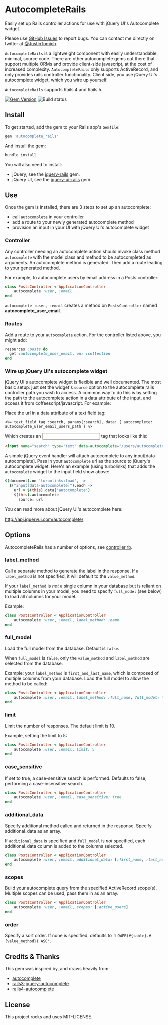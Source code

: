# AutocompleteRails

Easily set up Rails controller actions for use with jQuery UI's Autocomplete widget.

Please use [GitHub Issues] to report bugs. You can contact me directly on twitter at
[@JustinTomich].

`AutocompleteRails` is a lightweight component with easily understandable, minimal, source code. There are
other autocomplete gems out there that support multiple ORMs and provide client-side javascript, at the cost
of increased complexity. `AutocompleteRails` only supports ActiveRecord, and only provides rails 
controller functionality. Client side, you use jQuery UI's autocomplete widget, which you wire up yourself.

`AutocompleteRails` supports Rails 4 and Rails 5.

[![Gem Version](https://badge.fury.io/rb/autocomplete_rails.svg)](https://badge.fury.io/rb/autocomplete_rails) ![Build status](https://travis-ci.org/tomichj/autocomplete_rails.svg?branch=master)


## Install

To get started, add the gem to your Rails app's `Gemfile`:

```ruby
gem 'autocomplete_rails'
```

And install the gem:

```sh
bundle install
```

You will also need to install:
* jQuery, see the  [jquery-rails] gem.
* jQuery UI, see the [jquery-ui-rails] gem.


## Use

Once the gem is installed, there are 3 steps to set up an autocomplete:

* call `autocomplete` in your controller
* add a route to your newly generated autocomplete method
* provision an input in your UI with jQuery UI's autocomplete widget



### Controller

Any controller needing an autocomplete action should invoke class method `autocomplete` with the model class and 
method to be autocompleted as arguments. An autocomplete method is generated. Then add a route leading to your 
generated method.

For example, to autocomplete users by email address in a Posts controller:

```ruby
class PostsController < ApplicationController
    autocomplete :user, :email
end
```

`autocomplete :user, :email` creates a method on `PostsController` named __autocomplete_user_email__.


### Routes

Add a route to your `autocomplete` action. For the controller listed above, you might add:

```ruby
resources :posts do
  get :autocomplete_user_email, on: :collection
end
```


### Wire up jQuery UI's autocomplete widget

jQuery UI's autocomplete widget is flexible and well documented. The most basic setup: just set the widget's 
`source` option to the autocomplete rails controller path you wish to access. A common way to do
this is by setting the path to the autocomplete action in a data attribute of the input, and access it from
coffeescript/javascript. For example:

Place the url in a data attribute of a text field tag:

```erb
<%= text_field_tag :search, params[:search], data: { autocomplete: autocomplete_user_email_users_path } %>
```

Which creates an <input> tag that looks like this:

```html
<input name="search" type="text" data-autocomplete="/users/autocomplete_user_email">
```


A simple jQuery event handler will attach autocomplete to any input[data-autocomplete]. Pass 
in your `autocomplete` url as the source to jQuery's autocomplete widget. Here's an example (using turbolinks) 
that adds the `autocomplete` widget to the input field show above:

```coffeescript
$(document).on 'turbolinks:load', ->
  $("input[data-autocomplete]").each ->
    url = $(this).data('autocomplete')
    $(this).autocomplete
      source: url
```

You can read more about jQuery UI's autocomplete here:

http://api.jqueryui.com/autocomplete/


## Options

AutocompleteRails has a number of options, see [controller.rb](lib/autocomplete_rails/controller.rb).


### label_method

Call a separate method to generate the label in the response. If a `label_method` is not specified, it will
default to the `value_method`.

If your `label_method` is *not* a single column in your database but is reliant on multiple columns in your model,
you need to specify `full_model` (see below) to load all columns for your model.

Example:

```ruby
class PostsController < ApplicationController
    autocomplete :user, :email, label_method: :name
end
```


### full_model

Load the full model from the database. Default is `false`.

When `full_model` is `false`, only the `value_method` and `label_method` are selected from the database.

Example: your `label_method` is `first_and_last_name`, which is composed of multiple columns from your database. 
Load the full model to allow the method to be called:

```ruby
class PostsController < ApplicationController
    autocomplete :user, :email, label_method: :full_name, full_model: true
end
```


### limit

Limit the number of responses. The default limit is 10.

Example, setting the limit to 5:

```ruby
class PostsController < ApplicationController
    autocomplete :user, :email, limit: 5
end
```


### case_sensitive

If set to true, a case-sensitive search is performed. Defaults to false, performing a case-insensitive search. 

```ruby
class PostsController < ApplicationController
    autocomplete :user, :email, case_sensitive: true
end
```


### additional_data

Specify additional method called and returned in the response. Specify additional_data as an array.

If `additional_data` is specified and `full_model` is *not* specified, each additional_data column is added to
the columns selected.

```ruby
class PostsController < ApplicationController
    autocomplete :user, :email, additional_data: [:first_name, :last_name]
end
```


### scopes

Build your autocomplete query from the specified ActiveRecord scope(s). Multiple scopes can be used, 
pass them in as an array.

```ruby
class PostsController < ApplicationController
    autocomplete :user, :email, scopes: [:active_users]
end
```


### order

Specify a sort order. If none is specified, defaults to `'LOWER(#{table}.#{value_method}) ASC'`.


## Credits & Thanks

This gem was inspired by, and draws heavily from:

* [autocomplete](https://github.com/voislavj/autocomplete)
* [rails3-jquery-autocomplete](https://github.com/crowdint/rails3-jquery-autocomplete)
* [rails4-autocomplete](https://github.com/peterwillcn/rails4-autocomplete)


## License

This project rocks and uses MIT-LICENSE.

[@JustinTomich]: https://twitter.com/justintomich
[GitHub Issues]: https://github.com/tomichj/autocomplete_rails/issues
[jquery-rails]: https://github.com/rails/jquery-rails
[jquery-ui-rails]: https://github.com/joliss/jquery-ui-rails

